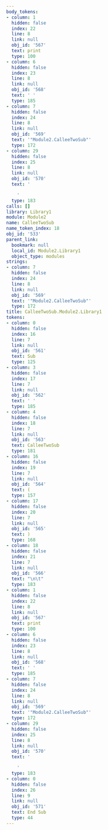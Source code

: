 ```yaml
---
body_tokens:
- column: 1
  hidden: false
  index: 22
  line: 8
  link: null
  obj_id: '567'
  text: print
  type: 100
- column: 6
  hidden: false
  index: 23
  line: 8
  link: null
  obj_id: '568'
  text: ' '
  type: 185
- column: 7
  hidden: false
  index: 24
  line: 8
  link: null
  obj_id: '569'
  text: '"Module2.CalleeTwoSub"'
  type: 172
- column: 29
  hidden: false
  index: 25
  line: 8
  link: null
  obj_id: '570'
  text: '

    '
  type: 183
calls: []
library: Library1
module: Module2
name: CalleeTwoSub
name_token_index: 18
obj_id: '533'
parent_link:
  bookmark: null
  local_id: Module2.Library1
  object_type: modules
strings:
- column: 7
  hidden: false
  index: 24
  line: 8
  link: null
  obj_id: '569'
  text: '"Module2.CalleeTwoSub"'
  type: 172
title: CalleeTwoSub.Module2.Library1
tokens:
- column: 0
  hidden: false
  index: 16
  line: 7
  link: null
  obj_id: '561'
  text: Sub
  type: 125
- column: 3
  hidden: false
  index: 17
  line: 7
  link: null
  obj_id: '562'
  text: ' '
  type: 185
- column: 4
  hidden: false
  index: 18
  line: 7
  link: null
  obj_id: '563'
  text: CalleeTwoSub
  type: 181
- column: 16
  hidden: false
  index: 19
  line: 7
  link: null
  obj_id: '564'
  text: (
  type: 157
- column: 17
  hidden: false
  index: 20
  line: 7
  link: null
  obj_id: '565'
  text: )
  type: 168
- column: 18
  hidden: false
  index: 21
  line: 7
  link: null
  obj_id: '566'
  text: "\n\t"
  type: 183
- column: 1
  hidden: false
  index: 22
  line: 8
  link: null
  obj_id: '567'
  text: print
  type: 100
- column: 6
  hidden: false
  index: 23
  line: 8
  link: null
  obj_id: '568'
  text: ' '
  type: 185
- column: 7
  hidden: false
  index: 24
  line: 8
  link: null
  obj_id: '569'
  text: '"Module2.CalleeTwoSub"'
  type: 172
- column: 29
  hidden: false
  index: 25
  line: 8
  link: null
  obj_id: '570'
  text: '

    '
  type: 183
- column: 0
  hidden: false
  index: 26
  line: 9
  link: null
  obj_id: '571'
  text: End Sub
  type: 44
---
```

